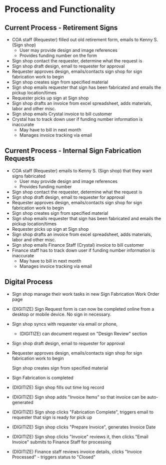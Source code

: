 # Process and Functionality

## Current Process - Retirement Signs

* COA staff \(Requester\) filled out old retirement form, emails to Kenny S. \(Sign shop\)
  * User may provide design and image references
  * Provides funding number on the form
* Sign shop contact the requester, determine what the request is
* Sign shop draft design, email to requester for approval
* Requester approves design, emails/contacts sign shop for sign fabrication work to begin
* Sign shop creates sign from specified material
* Sign shop emails requester that sign has been fabricated and emails the pickup location/times
* Requester picks up sign at Sign shop
* Sign shop drafts an invoice from excel spreadsheet, adds materials, labor and other misc.
* Sign shop emails Crystal invoice to bill customer
* Crystal has to track down user if funding number information is inaccurate
  * May have to bill in next month
  * Manages invoice tracking via email

## Current Process - Internal Sign Fabrication Requests

* COA staff \(Requester\) emails to Kenny S. \(Sign shop\) that they want signs fabricated
  * User may provide design and image references
  * Provides funding number 
* Sign shop contact the requester, determine what the request is
* Sign shop draft design, email to requester for approval
* Requester approves design, emails/contacts sign shop for sign fabrication work to begin
* Sign shop creates sign from specified material
* Sign shop emails requester that sign has been fabricated and emails the pickup location/times
* Requester picks up sign at Sign shop
* Sign shop drafts an invoice from excel spreadsheet, adds materials, labor and other misc.
* Sign shop emails Finance Staff \(Crystal\) invoice to bill customer
* Finance staff has to track down user if funding number information is inaccurate
  * May have to bill in next month
  * Manages invoice tracking via email

## Digital Process

* Sign shop manage their work tasks in new Sign Fabrication Work Order page
* \(DIGITIZE\) Sign Request form is can now be completed online from a desktop or mobile device. No sign in necessary. 
* Sign shop syncs with requester via email or phone, 
  * \(DIGITIZE\) can document request on "Design Review" section
* Sign shop draft design, email to requester for approval
* Requester approves design, emails/contacts sign shop for sign fabrication work to begin

  Sign shop creates sign from specified material

* Sign Fabrication is completed
* \(DIGITIZE\) Sign shop fills out time log record
* \(DIGITIZE\) Sign shop adds "Invoice Items" so that invoice can be auto-generated
* \(DIGITIZE\) Sign shop clicks "Fabrication Complete", triggers email to requester that sign is ready for pick up
* \(DIGITIZE\) Sign shop clicks "Prepare Invoice", generates Invoice Date
* \(DIGITIZE\) Sign shop clicks "Invoice" reviews it, then clicks "Email Invoice" submits to Finance Staff for processing
* \(DIGITIZE\) Finance staff reviews invoice details, clicks "Invoice Processed" - triggers status to "Closed"

